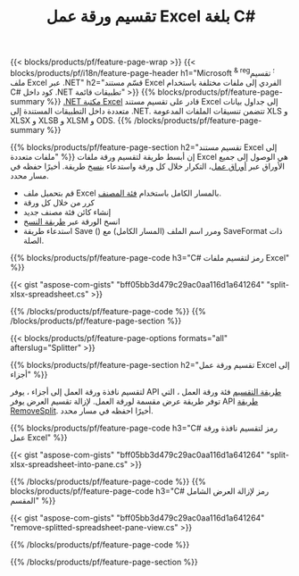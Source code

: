 ﻿---
title: تقسيم ورقة عمل Excel بلغة C#
url: /ar/net/splitter/
description: C# رموز المصدر التي تشرح كيفية تقسيم ملفات Microsoft Excel إلى ملفات متعددة في تطبيقات Visual C# .NET
---
{{< blocks/products/pf/feature-page-wrap >}}
{{< blocks/products/pf/i18n/feature-page-header h1="Microsoft <sup> & reg؛ </sup> تقسيم ملف Excel عبر .NET" h2="قسّم مستند Excel الفردي إلى ملفات مختلفة باستخدام C# كود داخل .NET تطبيقات قائمة" >}}
{{% blocks/products/pf/feature-page-summary %}}
[.NET مكتبة Excel](/cells/net/) قادر على تقسيم مستند Excel إلى جداول بيانات متعددة داخل التطبيقات المستندة إلى .NET. تتضمن تنسيقات الملفات المدعومة XLS و XLSX و XLSB و XLSM و ODS.
{{% /blocks/products/pf/feature-page-summary %}}

{{% blocks/products/pf/feature-page-section h2="تقسيم مستند Excel إلى ملفات متعددة" %}}
إن أبسط طريقة لتقسيم ورقة ملفات Excel هي الوصول إلى جميع الأوراق عبر [أوراق عمل](https://apireference.aspose.com/cells/net/aspose.cells/workbook/properties/worksheets)، التكرار خلال كل ورقة واستدعاء [ينسخ](https://apireference.aspose.com/cells/net/aspose.cells/worksheet/methods/copy) طريقة. أخيرًا حفظه في مسار محدد. 

+ قم بتحميل ملف Excel بالمسار الكامل باستخدام [فئة المصنف](https://apireference.aspose.com/cells/net/aspose.cells/workbook).
+ كرر من خلال كل ورقة
+ إنشاء كائن فئة مصنف جديد
+ انسخ الورقة عبر [طريقة النسخ](https://apireference.aspose.com/cells/net/aspose.cells/worksheet/methods/copy)
+ استدعاء طريقة Save () ومرر اسم الملف (المسار الكامل) مع SaveFormat ذات الصلة.

{{% blocks/products/pf/feature-page-code h3="C# رمز لتقسيم ملفات Excel" %}}

{{< gist "aspose-com-gists" "bff05bb3d479c29ac0aa116d1a641264" "split-xlsx-spreadsheet.cs" >}}

{{% /blocks/products/pf/feature-page-code %}}
{{% /blocks/products/pf/feature-page-section %}}

{{< blocks/products/pf/feature-page-options formats="all" afterslug="Splitter" >}}

{{% blocks/products/pf/feature-page-section h2="تقسيم ورقة عمل Excel إلى أجزاء" %}}

لتقسيم نافذة ورقة العمل إلى أجزاء ، يوفر API [طريقة التقسيم](https://apireference.aspose.com/cells/net/aspose.cells/worksheet/methods/split) فئة ورقة العمل ، التي توفر طريقة عرض مقسمة لورقة العمل. لإزالة تقسيم العرض يوفر API [طريقة RemoveSplit](https://apireference.aspose.com/cells/net/aspose.cells/worksheet/methods/removesplit). أخيرًا احفظه في مسار محدد. 

{{% blocks/products/pf/feature-page-code h3="C# رمز لتقسيم نافذة ورقة عمل Excel" %}}

{{< gist "aspose-com-gists" "bff05bb3d479c29ac0aa116d1a641264" "split-xlsx-spreadsheet-into-pane.cs" >}}

{{% /blocks/products/pf/feature-page-code %}}
{{% blocks/products/pf/feature-page-code h3="C# رمز لإزالة العرض الشامل المقسم" %}}

{{< gist "aspose-com-gists" "bff05bb3d479c29ac0aa116d1a641264" "remove-splitted-spreadsheet-pane-view.cs" >}}

{{% /blocks/products/pf/feature-page-code %}}

{{% /blocks/products/pf/feature-page-section %}}
